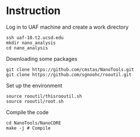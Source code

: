 # Instruction

Log in to UAF machine and create a work directory

    ssh uaf-10.t2.ucsd.edu
    mkdir nano_analysis
    cd nano_analysis

Downloading some packages

    git clone https://github.com/cmstas/NanoTools.git
    git clone https://github.com/sgnoohc/rooutil.git

Set up the environment

    source rooutil/thisrooutil.sh
    source rooutil/root.sh

Compile the code

    cd NanoTools/NanoCORE
    make -j # Compile


